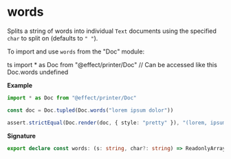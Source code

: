 # words

Splits a string of words into individual `Text` documents using the
specified `char` to split on (defaults to `" "`).

To import and use `words` from the "Doc" module:

ts
import \* as Doc from "@effect/printer/Doc"
// Can be accessed like this
Doc.words
undefined

**Example**

```ts
import * as Doc from "@effect/printer/Doc"

const doc = Doc.tupled(Doc.words("lorem ipsum dolor"))

assert.strictEqual(Doc.render(doc, { style: "pretty" }), "(lorem, ipsum, dolor)")
```

**Signature**

```ts
export declare const words: (s: string, char?: string) => ReadonlyArray<Doc<never>>
```
